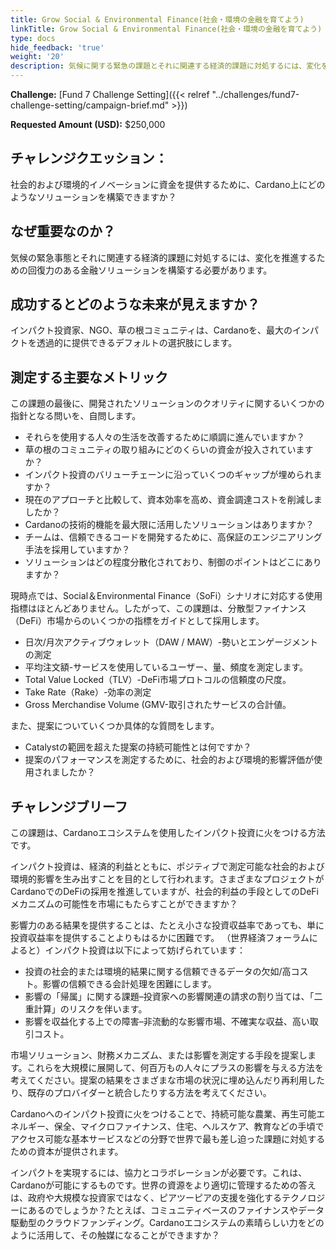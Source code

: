 ```yaml
---
title: Grow Social & Environmental Finance(社会・環境の金融を育てよう)
linkTitle: Grow Social & Environmental Finance(社会・環境の金融を育てよう)
type: docs
hide_feedback: 'true'
weight: '20'
description: 気候に関する緊急の課題とそれに関連する経済的課題に対処するには、変化を推進し回復力のある金融ソリューションが必要です。社会的および環境的なイノベーションに資金を提供するために、Cardano上にどのようなソリューションを構築できますか？
---
```


**Challenge:** [Fund 7 Challenge Setting]({{&lt; relref "../challenges/fund7-challenge-setting/campaign-brief.md" &gt;}})

[](https://cardano.ideascale.com/a/dtd/SoFi-Social-Finance/368902-48088)

**Requested Amount (USD):** $250,000

## チャレンジクエッション：

社会的および環境的イノベーションに資金を提供するために、Cardano上にどのようなソリューションを構築できますか？

## なぜ重要なのか？

気候の緊急事態とそれに関連する経済的課題に対処するには、変化を推進するための回復力のある金融ソリューションを構築する必要があります。

## 成功するとどのような未来が見えますか？

インパクト投資家、NGO、草の根コミュニティは、Cardanoを、最大のインパクトを透過的に提供できるデフォルトの選択肢にします。

## 測定する主要なメトリック

この課題の最後に、開発されたソリューションのクオリティに関するいくつかの指針となる問いを、自問します。

- それらを使用する人々の生活を改善するために順調に進んでいますか？
- 草の根のコミュニティの取り組みにどのくらいの資金が投入されていますか？
- インパクト投資のバリューチェーンに沿っていくつのギャップが埋められますか？
- 現在のアプローチと比較して、資本効率を高め、資金調達コストを削減しましたか？
- Cardanoの技術的機能を最大限に活用したソリューションはありますか？
- チームは、信頼できるコードを開発するために、高保証のエンジニアリング手法を採用していますか？
- ソリューションはどの程度分散化されており、制御のポイントはどこにありますか？

現時点では、Social＆Environmental Finance（SoFi）シナリオに対応する使用指標はほとんどありません。したがって、この課題は、分散型ファイナンス（DeFi）市場からのいくつかの指標をガイドとして採用します。

- 日次/月次アクティブウォレット（DAW / MAW）-勢いとエンゲージメントの測定
- 平均注文額-サービスを使用しているユーザー、量、頻度を測定します。
- Total Value Locked（TLV）-DeFi市場プロトコルの信頼度の尺度。
- Take Rate（Rake）-効率の測定
- Gross Merchandise Volume (GMV-取引されたサービスの合計値。

また、提案についていくつか具体的な質問をします。

- Catalystの範囲を超えた提案の持続可能性とは何ですか？
- 提案のパフォーマンスを測定するために、社会的および環境的影響評価が使用されましたか？

## チャレンジブリーフ

この課題は、Cardanoエコシステムを使用したインパクト投資に火をつける方法です。

インパクト投資は、経済的利益とともに、ポジティブで測定可能な社会的および環境的影響を生み出すことを目的として行われます。さまざまなプロジェクトがCardanoでのDeFiの採用を推進していますが、社会的利益の手段としてのDeFiメカニズムの可能性を市場にもたらすことができますか？

影響力のある結果を提供することは、たとえ小さな投資収益率であっても、単に投資収益率を提供することよりもはるかに困難です。 （世界経済フォーラムによると）インパクト投資は以下によって妨げられています：

- 投資の社会的または環境的結果に関する信頼できるデータの欠如/高コスト。影響の信頼できる会計処理を困難にします。
- 影響の「帰属」に関する課題–投資家への影響関連の請求の割り当ては、「二重計算」のリスクを伴います。
- 影響を収益化する上での障害–非流動的な影響市場、不確実な収益、高い取引コスト。

市場ソリューション、財務メカニズム、または影響を測定する手段を提案します。これらを大規模に展開して、何百万もの人々にプラスの影響を与える方法を考えてください。提案の結果をさまざまな市場の状況に埋め込んだり再利用したり、既存のプロバイダーと統合したりする方法を考えてください。

Cardanoへのインパクト投資に火をつけることで、持続可能な農業、再生可能エネルギー、保全、マイクロファイナンス、住宅、ヘルスケア、教育などの手頃でアクセス可能な基本サービスなどの分野で世界で最も差し迫った課題に対処するための資本が提供されます。

インパクトを実現するには、協力とコラボレーションが必要です。これは、Cardanoが可能にするものです。世界の資源をより適切に管理するための答えは、政府や大規模な投資家ではなく、ピアツーピアの支援を強化するテクノロジーにあるのでしょうか？たとえば、コミュニティベースのファイナンスやデータ駆動型のクラウドファンディング。Cardanoエコシステムの素晴らしい力をどのように活用して、その触媒になることができますか？
